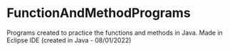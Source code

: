 # FunctionAndMethodPrograms
Programs created to practice the functions and methods in Java. Made in Eclipse IDE (created in Java - 08/01/2022)
